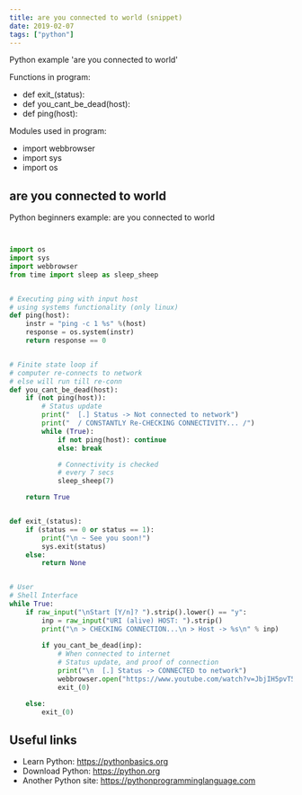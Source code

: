 ```yaml
---
title: are you connected to world (snippet)
date: 2019-02-07
tags: ["python"]
---
```

Python example 'are you connected to world'

Functions in program: 
* def exit_(status):
* def you_cant_be_dead(host):
* def ping(host):

Modules used in program: 
* import webbrowser
* import sys
* import os

## are you connected to world

Python beginners example: are you connected to world

```python


import os
import sys
import webbrowser
from time import sleep as sleep_sheep 


# Executing ping with input host
# using systems functionality (only linux)
def ping(host):
	instr = "ping -c 1 %s" %(host) 
	response = os.system(instr)
	return response == 0


# Finite state loop if 
# computer re-connects to network
# else will run till re-conn
def you_cant_be_dead(host):
	if (not ping(host)):
		# Status update
		print("  [.] Status -> Not connected to network")
		print("  / CONSTANTLY Re-CHECKING CONNECTIVITY... /")
		while (True):
			if not ping(host): continue
			else: break

			# Connectivity is checked 
			# every 7 secs
			sleep_sheep(7)

	return True


def exit_(status):
	if (status == 0 or status == 1):
		print("\n ~ See you soon!")
		sys.exit(status)
	else:
		return None


# User 
# Shell Interface
while True:
	if raw_input("\nStart [Y/n]? ").strip().lower() == "y":
		inp = raw_input("URI (alive) HOST: ").strip()
		print("\n > CHECKING CONNECTION...\n > Host -> %s\n" % inp)
		
		if you_cant_be_dead(inp):
			# When connected to internet
			# Status update, and proof of connection
			print("\n  [.] Status -> CONNECTED to network")
			webbrowser.open("https://www.youtube.com/watch?v=JbjIH5pvT5A")
			exit_(0)

	else:
		exit_(0)


```

## Useful links

- Learn Python: https://pythonbasics.org
- Download Python: https://python.org
- Another Python site: https://pythonprogramminglanguage.com
